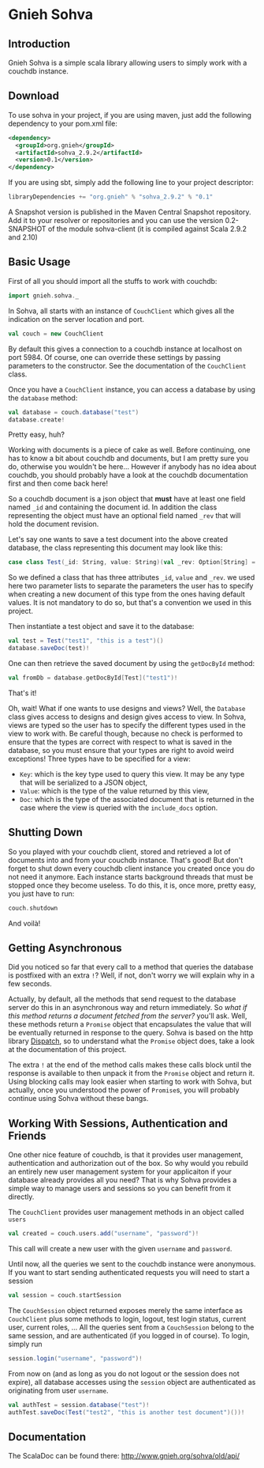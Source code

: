 Gnieh Sohva
===========

Introduction
------------

Gnieh Sohva is a simple scala library allowing users to simply work with a couchdb instance.

Download
--------

To use sohva in your project, if you are using maven, just add the following dependency to your pom.xml file:

```xml
<dependency>
  <groupId>org.gnieh</groupId>
  <artifactId>sohva_2.9.2</artifactId>
  <version>0.1</version>
</dependency>
```

If you are using sbt, simply add the following line to your project descriptor:

```scala
libraryDependencies += "org.gnieh" % "sohva_2.9.2" % "0.1"
```

A Snapshot version is published in the Maven Central Snapshot repository. Add it to your resolver or repositories and you can use the version 0.2-SNAPSHOT of the module sohva-client (it is compiled against Scala 2.9.2 and 2.10)

Basic Usage
-----------

First of all you should import all the stuffs to work with couchdb:

```scala
import gnieh.sohva._
```

In Sohva, all starts with an instance of `CouchClient` which gives all the indication on the server location and port.

```scala
val couch = new CouchClient
```

By default this gives a connection to a couchdb instance at localhost on port 5984.
Of course, one can override these settings by passing parameters to the constructor. See the documentation of the `CouchClient` class.

Once you have a `CouchClient` instance, you can access a database by using the `database` method:

```scala
val database = couch.database("test")
database.create!
```

Pretty easy, huh?

Working with documents is a piece of cake as well. Before continuing, one has to know a bit about couchdb and documents, but I am pretty sure you do, otherwise you wouldn't be here... However if anybody has no idea about couchdb, you should probably have a look at the couchdb documentation first and then come back here!

So a couchdb document is a json object that **must** have at least one field named `_id` and containing the document id. In addition the class representing the object must have an optional field named `_rev` that will hold the document revision.

Let's say one wants to save a test document into the above created database, the class representing this document may look like this:

```scala
case class Test(_id: String, value: String)(val _rev: Option[String] = None)
```

So we defined a class that has three attributes `_id`, `value` and `_rev`. we used here two parameter lists to separate the parameters the user has to specify when creating a new document of this type from the ones having default values. It is not mandatory to do so, but that's a convention we used in this project.

Then instantiate a test object and save it to the database:

```scala
val test = Test("test1", "this is a test")()
database.saveDoc(test)!
```

One can then retrieve the saved document by using the `getDocById` method:

```scala
val fromDb = database.getDocById[Test]("test1")!
```

That's it!

Oh, wait! What if one wants to use designs and views? Well, the `Database` class gives access to designs and design gives access to view. In Sohva, views are typed so the user has to specify the different types used in the view to work with. Be careful though, because no check is performed to ensure that the types are correct with respect to what is saved in the database, so you must ensure that your types are right to avoid weird exceptions! Three types have to be specified for a view:
 - `Key`: which is the key type used to query this view. It may be any type that will be serialized to a JSON object,
 - `Value`: which is the type of the value returned by this view,
 - `Doc`: which is the type of the associated document that is returned in the case where the view is queried with the `include_docs` option.

Shutting Down
-------------

So you played with your couchdb client, stored and retrieved a lot of documents into and from your couchdb instance. That's good! But don't forget to shut down every couchdb client instance you created once you do not need it anymore. Each instance starts background threads that must be stopped once they become useless. To do this, it is, once more, pretty easy, you just have to run:

```scala
couch.shutdown
```

And voilà!

Getting Asynchronous
--------------------

Did you noticed so far that every call to a method that queries the database is postfixed with an extra `!`?
Well, if not, don't worry we will explain why in a few seconds.

Actually, by default, all the methods that send request to the database server do this in an asynchronous way and return immediately. So _what if this method returns a document fetched from the server?_ you'll ask. Well, these methods return a `Promise` object that encapsulates the value that will be eventually returned in response to the query. Sohva is based on the http library [Dispatch](http://dispatch.databinder.net/Dispatch.html), so to understand what the `Promise` object does, take a look at the documentation of this project.

The extra `!` at the end of the method calls makes these calls block until the response is available to then unpack it from the `Promise` object and return it. Using blocking calls may look easier when starting to work with Sohva, but actually, once you understood the power of `Promise`s, you will probably continue using Sohva without these bangs.

Working With Sessions, Authentication and Friends
-------------------------------------------------

One other nice feature of couchdb, is that it provides user management, authentication and authorization out of the box.
So why would you rebuild an entirely new user management system for your applicaiton if your database already provides all you need?
That is why Sohva provides a simple way to manage users and sessions so you can benefit from it directly.

The `CouchClient` provides user management methods in an object called `users`

```scala
val created = couch.users.add("username", "password")!
```

This call will create a new user with the given `username` and `password`.

Until now, all the queries we sent to the couchdb instance were anonymous. If you want to start sending authenticated requests you will need to start a session

```scala
val session = couch.startSession
```

The `CouchSession` object returned exposes merely the same interface as `CouchClient` plus some methods to login, logout, test login status, current user, current roles, ... All the queries sent from a `CouchSession` belong to the same session, and are authenticated (if you logged in of course). To login, simply run

```scala
session.login("username", "password")!
```

From now on (and as long as you do not logout or the session does not expire), all database accesses using the `session` object are authenticated as originating from user `username`.

```scala
val authTest = session.database("test")!
authTest.saveDoc(Test("test2", "this is another test document")())!
```

Documentation
-------------

The ScalaDoc can be found there: http://www.gnieh.org/sohva/old/api/
